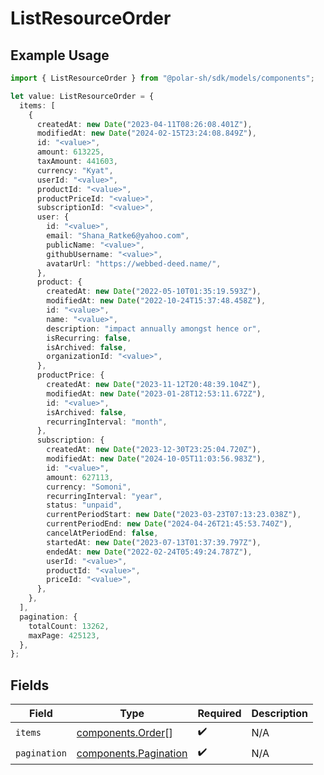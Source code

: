 # ListResourceOrder

## Example Usage

```typescript
import { ListResourceOrder } from "@polar-sh/sdk/models/components";

let value: ListResourceOrder = {
  items: [
    {
      createdAt: new Date("2023-04-11T08:26:08.401Z"),
      modifiedAt: new Date("2024-02-15T23:24:08.849Z"),
      id: "<value>",
      amount: 613225,
      taxAmount: 441603,
      currency: "Kyat",
      userId: "<value>",
      productId: "<value>",
      productPriceId: "<value>",
      subscriptionId: "<value>",
      user: {
        id: "<value>",
        email: "Shana_Ratke6@yahoo.com",
        publicName: "<value>",
        githubUsername: "<value>",
        avatarUrl: "https://webbed-deed.name/",
      },
      product: {
        createdAt: new Date("2022-05-10T01:35:19.593Z"),
        modifiedAt: new Date("2022-10-24T15:37:48.458Z"),
        id: "<value>",
        name: "<value>",
        description: "impact annually amongst hence or",
        isRecurring: false,
        isArchived: false,
        organizationId: "<value>",
      },
      productPrice: {
        createdAt: new Date("2023-11-12T20:48:39.104Z"),
        modifiedAt: new Date("2023-01-28T12:53:11.672Z"),
        id: "<value>",
        isArchived: false,
        recurringInterval: "month",
      },
      subscription: {
        createdAt: new Date("2023-12-30T23:25:04.720Z"),
        modifiedAt: new Date("2024-10-05T11:03:56.983Z"),
        id: "<value>",
        amount: 627113,
        currency: "Somoni",
        recurringInterval: "year",
        status: "unpaid",
        currentPeriodStart: new Date("2023-03-23T07:13:23.038Z"),
        currentPeriodEnd: new Date("2024-04-26T21:45:53.740Z"),
        cancelAtPeriodEnd: false,
        startedAt: new Date("2023-07-13T01:37:39.797Z"),
        endedAt: new Date("2022-02-24T05:49:24.787Z"),
        userId: "<value>",
        productId: "<value>",
        priceId: "<value>",
      },
    },
  ],
  pagination: {
    totalCount: 13262,
    maxPage: 425123,
  },
};
```

## Fields

| Field                                                          | Type                                                           | Required                                                       | Description                                                    |
| -------------------------------------------------------------- | -------------------------------------------------------------- | -------------------------------------------------------------- | -------------------------------------------------------------- |
| `items`                                                        | [components.Order](../../models/components/order.md)[]         | :heavy_check_mark:                                             | N/A                                                            |
| `pagination`                                                   | [components.Pagination](../../models/components/pagination.md) | :heavy_check_mark:                                             | N/A                                                            |